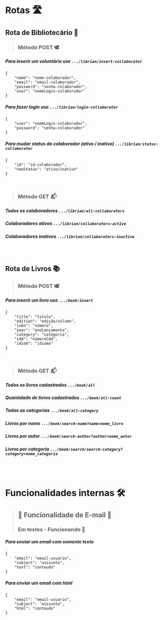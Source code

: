 # Rotas 🛣️ 

## Rota de Bibliotecário 📖

> ### Método POST 🕊️

##### Para inserir um voluntário use ```.../librian/insert-collaborator```
```
{
    "name": "nome-colaborador",
    "email": "email-colaborador",
    "password": "senha-colaborador",
    "user": "nomeLogin-colaborador"
}
```

##### Para fazer login use ```.../librian/login-collaborator```
```
{
    "user": "nomeLogin-colaborador",
    "password": "senha-colaborador"
}
```

##### Para mudar status do colaborador (ativo / inativo) ```.../librian/status-collaborator```
```
{
    "id": "id-colaborador",
    "newStatus": "ativo/inativo"
}
```

<br>

> ### Método GET 📬

##### Todos os colaboradores ```.../librian/all-collaborators```
##### Colaboradores ativos ```.../librian/collaborators-active```
##### Colaboradores inativos ```.../librian/collaborators-inactive```

<br>

#

## Rota de Livros 📚

> ### Método POST 🕊️


##### Para inserir um livro use ```.../book/insert```
``` 
{
    "title": "titulo",
    "edition": "edição/volume",
    "isbn": "número",
    "year": "anoLançamento",
    "category": "categoria",
    "cdd": "númeroCdd",
    "idiom": "idioma"
}
```

<br>

> ### Método GET 📬

##### Todos os livros cadastrados ```.../book/all```
##### Quantidade de livros cadastrados ```.../book/all-count```
##### Todas as categorias ```.../book/all-category```
##### Livros por nome ```.../book/search-name?name=nome_livro```
##### Livros por autor ```.../book/search-author?author=nome_autor```
##### Livros por categoria ```.../book/search/search-category?category=nome_categoria```

<br>
<br>

# Funcionalidades internas 🛠️



> ## 🚧 Funcionalidade de E-mail 🚧
> ### Em testes - Funcionando 🚀

##### Para enviar um email com somente texto
```
{
    "email": "email-usuario",
    "subject": "asssunto",
    "text": "conteudo"
}
```

##### Para enviar um email com html
```
{
    "email": "email-usuario",
    "subject": "asssunto",
    "html": "conteudo"
}
```
